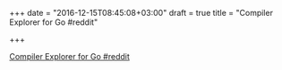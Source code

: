 +++
date = "2016-12-15T08:45:08+03:00"
draft = true
title = "Compiler Explorer for Go  #reddit"

+++

<p><a href="https://t.co/Nbig5emd60">Compiler Explorer for Go  #reddit</a></p>
